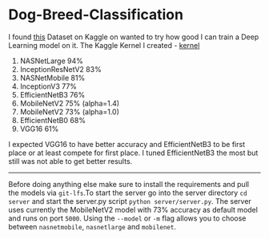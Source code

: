 # Dog-Breed-Classification

I found [this](https://www.kaggle.com/jessicali9530/stanford-dogs-dataset) Dataset on Kaggle on wanted to try how good I can train a Deep Learning model on it. The Kaggle Kernel I created - [kernel](https://www.kaggle.com/waterchiller/vgg16-classification-dog-breed)

1. NASNetLarge 94%
2. InceptionResNetV2 83%
3. NASNetMobile 81%
4. InceptionV3 77%
5. EfficientNetB3 76%
6. MobileNetV2 75% (alpha=1.4)
7. MobileNetV2 73% (alpha=1.0)
8. EfficientNetB0 68%
9. VGG16 61%

I expected VGG16 to have better accuracy and EfficientNetB3 to be first place or at least compete for first place. I tuned EfficientNetB3 the most but still was not able to get better results.

---

Before doing anything else make sure to install the requirements and pull the models via `git-lfs`.To start the server go into the server directory `cd server` and start the server.py script `python server/server.py`. The server uses currently the MobileNetV2 model with 73% accuracy as default model and runs on port `5000`. Using the `--model` or `-m` flag allows you to choose between `nasnetmobile`, `nasnetlarge` and `mobilenet`.
